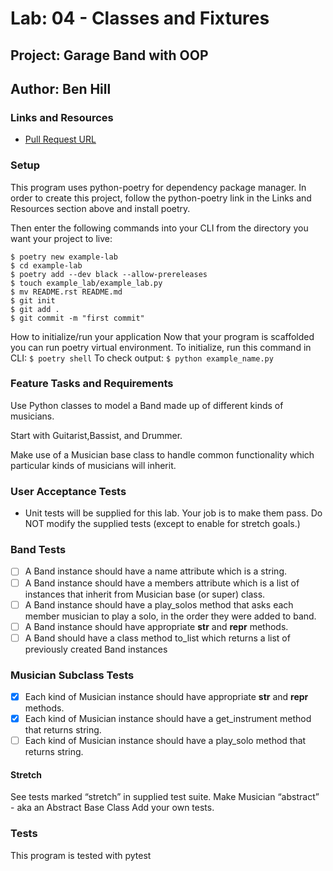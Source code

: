 # Lab: 04 - Classes and Fixtures
## Project: Garage Band with OOP
## Author: Ben Hill
### Links and Resources
- [Pull Request URL](https://github.com/ben-hill33/pythonic-garage-band/pull/1)

### Setup
This program uses python-poetry for dependency package manager. In order to create this project, follow the python-poetry link in the Links and Resources section above and install poetry.

Then enter the following commands into your CLI from the directory you want your project to live:
```
$ poetry new example-lab
$ cd example-lab
$ poetry add --dev black --allow-prereleases
$ touch example_lab/example_lab.py
$ mv README.rst README.md
$ git init
$ git add .
$ git commit -m "first commit"
```
How to initialize/run your application
Now that your program is scaffolded you can run poetry virtual environment. To initialize, run this command in CLI: ```$ poetry shell``` To check output: ```$ python example_name.py```

### Feature Tasks and Requirements
Use Python classes to model a Band made up of different kinds of musicians.

Start with Guitarist,Bassist, and Drummer.

Make use of a Musician base class to handle common functionality which particular kinds of musicians will inherit.

### User Acceptance Tests
- Unit tests will be supplied for this lab. Your job is to make them pass. Do NOT modify the supplied tests (except to enable for stretch goals.)

### Band Tests
- [ ] A Band instance should have a name attribute which is a string.
- [ ] A Band instance should have a members attribute which is a list of instances that inherit from Musician base (or super) class.
- [ ] A Band instance should have a play_solos method that asks each member musician to play a solo, in the order they were added to band.
- [ ] A Band instance should have appropriate __str__ and __repr__ methods.
- [ ] A Band should have a class method to_list which returns a list of previously created Band instances
### Musician Subclass Tests
- [x] Each kind of Musician instance should have appropriate __str__ and __repr__ methods.
- [x] Each kind of Musician instance should have a get_instrument method that returns string.
- [ ] Each kind of Musician instance should have a play_solo method that returns string.
#### Stretch
See tests marked “stretch” in supplied test suite.
Make Musician “abstract” - aka an Abstract Base Class
Add your own tests.


### Tests
This program is tested with pytest
